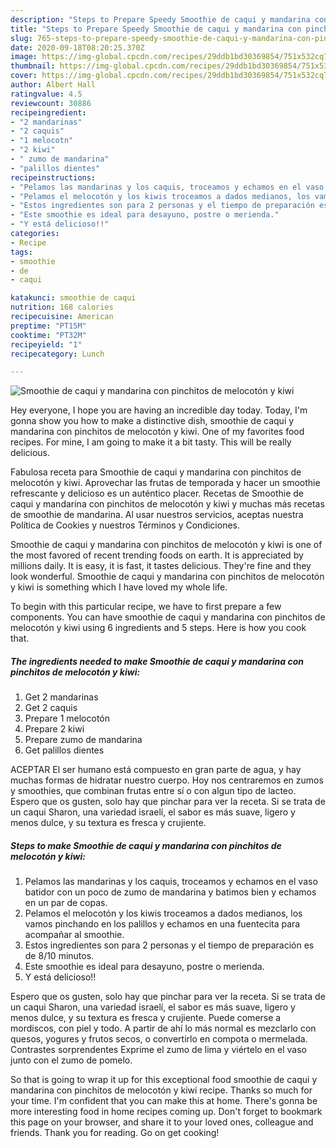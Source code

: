 ```yaml
---
description: "Steps to Prepare Speedy Smoothie de caqui y mandarina con pinchitos de melocotón y kiwi"
title: "Steps to Prepare Speedy Smoothie de caqui y mandarina con pinchitos de melocotón y kiwi"
slug: 765-steps-to-prepare-speedy-smoothie-de-caqui-y-mandarina-con-pinchitos-de-melocoton-y-kiwi
date: 2020-09-18T08:20:25.370Z
image: https://img-global.cpcdn.com/recipes/29ddb1bd30369854/751x532cq70/smoothie-de-caqui-y-mandarina-con-pinchitos-de-melocoton-y-kiwi-foto-principal.jpg
thumbnail: https://img-global.cpcdn.com/recipes/29ddb1bd30369854/751x532cq70/smoothie-de-caqui-y-mandarina-con-pinchitos-de-melocoton-y-kiwi-foto-principal.jpg
cover: https://img-global.cpcdn.com/recipes/29ddb1bd30369854/751x532cq70/smoothie-de-caqui-y-mandarina-con-pinchitos-de-melocoton-y-kiwi-foto-principal.jpg
author: Albert Hall
ratingvalue: 4.5
reviewcount: 30886
recipeingredient:
- "2 mandarinas"
- "2 caquis"
- "1 melocotn"
- "2 kiwi"
- " zumo de mandarina"
- "palillos dientes"
recipeinstructions:
- "Pelamos las mandarinas y los caquis, troceamos y echamos en el vaso batidor con un poco de zumo de mandarina y batimos bien y echamos en un par de copas."
- "Pelamos el melocotón y los kiwis troceamos a dados medianos, los vamos pinchando en los palillos y echamos en una fuentecita para acompañar al smoothie."
- "Estos ingredientes son para 2 personas y el tiempo de preparación es de 8/10 minutos."
- "Este smoothie es ideal para desayuno, postre o merienda."
- "Y está delicioso!!"
categories:
- Recipe
tags:
- smoothie
- de
- caqui

katakunci: smoothie de caqui 
nutrition: 168 calories
recipecuisine: American
preptime: "PT15M"
cooktime: "PT32M"
recipeyield: "1"
recipecategory: Lunch

---
```



![Smoothie de caqui y mandarina con pinchitos de melocotón y kiwi](https://img-global.cpcdn.com/recipes/29ddb1bd30369854/751x532cq70/smoothie-de-caqui-y-mandarina-con-pinchitos-de-melocoton-y-kiwi-foto-principal.jpg)

Hey everyone, I hope you are having an incredible day today. Today, I'm gonna show you how to make a distinctive dish, smoothie de caqui y mandarina con pinchitos de melocotón y kiwi. One of my favorites food recipes. For mine, I am going to make it a bit tasty. This will be really delicious.

Fabulosa receta para Smoothie de caqui y mandarina con pinchitos de melocotón y kiwi. Aprovechar las frutas de temporada y hacer un smoothie refrescante y delicioso es un auténtico placer. Recetas de Smoothie de caqui y mandarina con pinchitos de melocotón y kiwi y muchas más recetas de smoothie de mandarina. Al usar nuestros servicios, aceptas nuestra Política de Cookies y nuestros Términos y Condiciones.

Smoothie de caqui y mandarina con pinchitos de melocotón y kiwi is one of the most favored of recent trending foods on earth. It is appreciated by millions daily. It is easy, it is fast, it tastes delicious. They're fine and they look wonderful. Smoothie de caqui y mandarina con pinchitos de melocotón y kiwi is something which I have loved my whole life.


To begin with this particular recipe, we have to first prepare a few components. You can have smoothie de caqui y mandarina con pinchitos de melocotón y kiwi using 6 ingredients and 5 steps. Here is how you cook that.

<!--inarticleads1-->

##### The ingredients needed to make Smoothie de caqui y mandarina con pinchitos de melocotón y kiwi:

1. Get 2 mandarinas
1. Get 2 caquis
1. Prepare 1 melocotón
1. Prepare 2 kiwi
1. Prepare  zumo de mandarina
1. Get palillos dientes


ACEPTAR El ser humano está compuesto en gran parte de agua, y hay muchas formas de hidratar nuestro cuerpo. Hoy nos centraremos en zumos y smoothies, que combinan frutas entre sí o con algun tipo de lacteo. Espero que os gusten, solo hay que pinchar para ver la receta. Si se trata de un caqui Sharon, una variedad israelí, el sabor es más suave, ligero y menos dulce, y su textura es fresca y crujiente. 

<!--inarticleads2-->

##### Steps to make Smoothie de caqui y mandarina con pinchitos de melocotón y kiwi:

1. Pelamos las mandarinas y los caquis, troceamos y echamos en el vaso batidor con un poco de zumo de mandarina y batimos bien y echamos en un par de copas.
1. Pelamos el melocotón y los kiwis troceamos a dados medianos, los vamos pinchando en los palillos y echamos en una fuentecita para acompañar al smoothie.
1. Estos ingredientes son para 2 personas y el tiempo de preparación es de 8/10 minutos.
1. Este smoothie es ideal para desayuno, postre o merienda.
1. Y está delicioso!!


Espero que os gusten, solo hay que pinchar para ver la receta. Si se trata de un caqui Sharon, una variedad israelí, el sabor es más suave, ligero y menos dulce, y su textura es fresca y crujiente. Puede comerse a mordiscos, con piel y todo. A partir de ahí lo más normal es mezclarlo con quesos, yogures y frutos secos, o convertirlo en compota o mermelada. Contrastes sorprendentes Exprime el zumo de lima y viértelo en el vaso junto con el zumo de pomelo. 

So that is going to wrap it up for this exceptional food smoothie de caqui y mandarina con pinchitos de melocotón y kiwi recipe. Thanks so much for your time. I'm confident that you can make this at home. There's gonna be more interesting food in home recipes coming up. Don't forget to bookmark this page on your browser, and share it to your loved ones, colleague and friends. Thank you for reading. Go on get cooking!
